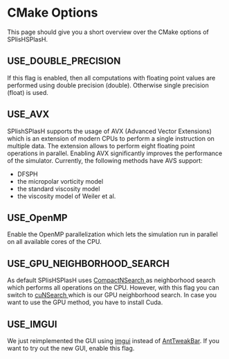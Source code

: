 # CMake Options

This page should give you a short overview over the CMake options of SPlisHSPlasH.

## USE_DOUBLE_PRECISION

If this flag is enabled, then all computations with floating point values are performed using double precision (double). Otherwise single precision (float) is used.

## USE_AVX

SPlishSPlasH supports the usage of AVX (Advanced Vector Extensions) which is an extension of modern CPUs to perform a single instruction on multiple data. The extension allows to perform eight floating point operations in parallel. Enabling AVX significantly improves the performance of the simulator. Currently, the following methods have AVS support: 

* DFSPH 
* the micropolar vorticity model
* the standard viscosity model
* the viscosity model of Weiler et al.

## USE_OpenMP

Enable the OpenMP parallelization which lets the simulation run in parallel on all available cores of the CPU. 

## USE_GPU_NEIGHBORHOOD_SEARCH

As default SPlisHSPlasH uses [CompactNSearch ](https://github.com/InteractiveComputerGraphics/CompactNSearch) as neighborhood search which performs all operations on the CPU. However, with this flag you can switch to [cuNSearch ](https://github.com/InteractiveComputerGraphics/cuNSearch) which is our GPU neighborhood search. In case you want to use the GPU method, you have to install Cuda.

## USE_IMGUI

We just reimplemented the GUI using [imgui](https://github.com/ocornut/imgui) instead of [AntTweakBar](http://anttweakbar.sourceforge.net). If you want to try out the new GUI, enable this flag. 
